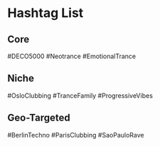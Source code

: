 # Hashtag List

## Core
#DECO5000 #Neotrance #EmotionalTrance

## Niche
#OsloClubbing #TranceFamily #ProgressiveVibes

## Geo-Targeted
#BerlinTechno #ParisClubbing #SaoPauloRave
